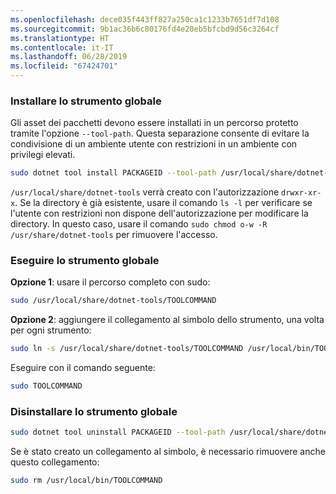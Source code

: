 ```yaml
---
ms.openlocfilehash: dece035f443ff827a250ca1c1233b7651df7d108
ms.sourcegitcommit: 9b1ac36b6c80176fd4e20eb5bfcbd9d56c3264cf
ms.translationtype: HT
ms.contentlocale: it-IT
ms.lasthandoff: 06/28/2019
ms.locfileid: "67424701"
---
```

### <a name="install-the-global-tool"></a>Installare lo strumento globale

Gli asset dei pacchetti devono essere installati in un percorso protetto tramite l'opzione `--tool-path`. Questa separazione consente di evitare la condivisione di un ambiente utente con restrizioni in un ambiente con privilegi elevati.

```bash
sudo dotnet tool install PACKAGEID --tool-path /usr/local/share/dotnet-tools
```

`/usr/local/share/dotnet-tools` verrà creato con l'autorizzazione `drwxr-xr-x`. Se la directory è già esistente, usare il comando `ls -l` per verificare se l'utente con restrizioni non dispone dell'autorizzazione per modificare la directory. In questo caso, usare il comando `sudo chmod o-w -R /usr/share/dotnet-tools` per rimuovere l'accesso.

### <a name="run-the-global-tool"></a>Eseguire lo strumento globale

**Opzione 1**: usare il percorso completo con sudo:

```bash
sudo /usr/local/share/dotnet-tools/TOOLCOMMAND
```

**Opzione 2**: aggiungere il collegamento al simbolo dello strumento, una volta per ogni strumento:

```bash
sudo ln -s /usr/local/share/dotnet-tools/TOOLCOMMAND /usr/local/bin/TOOLCOMMAND
```

Eseguire con il comando seguente:

```bash
sudo TOOLCOMMAND
```

### <a name="uninstall-the-global-tool"></a>Disinstallare lo strumento globale

```bash
sudo dotnet tool uninstall PACKAGEID --tool-path /usr/local/share/dotnet-tools
```

Se è stato creato un collegamento al simbolo, è necessario rimuovere anche questo collegamento:

```bash
sudo rm /usr/local/bin/TOOLCOMMAND
```